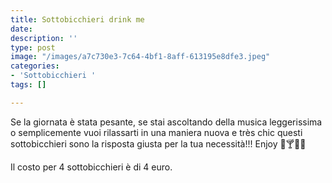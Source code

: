 ```yaml
---
title: Sottobicchieri drink me
date: 
description: ''
type: post
image: "/images/a7c730e3-7c64-4bf1-8aff-613195e8dfe3.jpeg"
categories:
- 'Sottobicchieri '
tags: []

---
```

Se la giornata è stata pesante, se stai ascoltando della musica leggerissima o semplicemente vuoi rilassarti in una maniera nuova e très chic questi sottobicchieri sono la risposta giusta per la tua necessità!!! Enjoy 🍹🍸🍷🥂

Il costo per 4 sottobicchieri è di 4 euro.